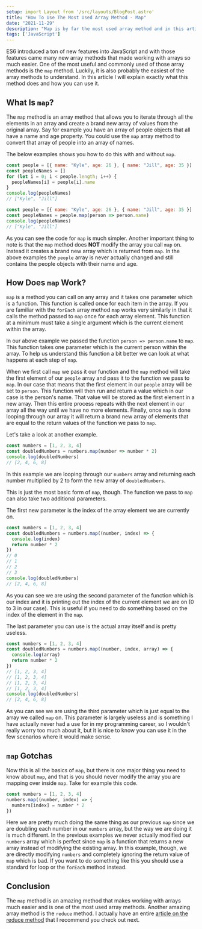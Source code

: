```yaml
---
setup: import Layout from '/src/layouts/BlogPost.astro'
title: "How To Use The Most Used Array Method - Map"
date: "2021-11-29"
description: "Map is by far the most used array method and in this article I will explain exactly what it does and why it is so useful."
tags: ['JavaScript']
---
```


ES6 introduced a ton of new features into JavaScript and with those features came many new array methods that made working with arrays so much easier. One of the most useful and commonly used of those array methods is the `map` method. Luckily, it is also probably the easiest of the array methods to understand. In this article I will explain exactly what this method does and how you can use it.

## What Is `map`?

The `map` method is an array method that allows you to iterate through all the elements in an array and create a brand new array of values from the original array. Say for example you have an array of people objects that all have a name and age property. You could use the `map` array method to convert that array of people into an array of names.

The below examples shows you how to do this with and without `map`.
```js
const people = [{ name: "Kyle", age: 26 }, { name: "Jill", age: 35 }]
const peopleNames = []
for (let i = 0; i < people.length; i++) {
  peopleNames[i] = people[i].name
}
console.log(peopleNames)
// ["Kyle", "Jill"]
```
```js
const people = [{ name: "Kyle", age: 26 }, { name: "Jill", age: 35 }]
const peopleNames = people.map(person => person.name)
console.log(peopleNames)
// ["Kyle", "Jill"]
```
As you can see the code for `map` is much simpler. Another important thing to note is that the `map` method does **NOT** modify the array you call `map` on. Instead it creates a brand new array which is returned from `map`. In the above examples the `people` array is never actually changed and still contains the people objects with their name and age.

## How Does `map` Work?

`map` is a method you can call on any array and it takes one parameter which is a function. This function is called once for each item in the array. If you are familiar with the `forEach` array method `map` works very similarly in that it calls the method passed to `map` once for each array element. This function at a minimum must take a single argument which is the current element within the array.

In our above example we passed the function `person => person.name` to `map`. This function takes one parameter which is the current person within the array. To help us understand this function a bit better we can look at what happens at each step of `map`.

When we first call `map` we pass it our function and the `map` method will take the first element of our `people` array and pass it to the function we pass to `map`. In our case that means that the first element in our `people` array will be set to `person`. This function will then run and return a value which in our case is the person's name. That value will be stored as the first element in a new array. Then this entire process repeats with the next element in our array all the way until we have no more elements. Finally, once `map` is done looping through our array it will return a brand new array of elements that are equal to the return values of the function we pass to `map`.

Let's take a look at another example.
```js
const numbers = [1, 2, 3, 4]
const doubledNumbers = numbers.map(number => number * 2)
console.log(doubledNumbers)
// [2, 4, 6, 8]
```
In this example we are looping through our `numbers` array and returning each number multiplied by 2 to form the new array of `doubledNumbers`.

This is just the most basic form of `map`, though. The function we pass to `map` can also take two additional parameters.

The first new parameter is the index of the array element we are currently on.
```js
const numbers = [1, 2, 3, 4]
const doubledNumbers = numbers.map((number, index) => {
  console.log(index)
  return number * 2
})
// 0
// 1
// 2
// 3
console.log(doubledNumbers)
// [2, 4, 6, 8]
```
As you can see we are using the second parameter of the function which is our index and it is printing out the index of the current element we are on (0 to 3 in our case). This is useful if you need to do something based on the index of the element in the `map`.

The last parameter you can use is the actual array itself and is pretty useless.
```js
const numbers = [1, 2, 3, 4]
const doubledNumbers = numbers.map((number, index, array) => {
  console.log(array)
  return number * 2
})
// [1, 2, 3, 4]
// [1, 2, 3, 4]
// [1, 2, 3, 4]
// [1, 2, 3, 4]
console.log(doubledNumbers)
// [2, 4, 6, 8]
```
As you can see we are using the third parameter which is just equal to the array we called `map` on. This parameter is largely useless and is something I have actually never had a use for in my programming career, so I wouldn't really worry too much about it, but it is nice to know you can use it in the few scenarios where it would make sense.

## `map` Gotchas

Now this is all the basics of `map`, but there is one major thing you need to know about `map`, and that is you should never modify the array you are mapping over inside `map`. Take for example this code.
```js
const numbers = [1, 2, 3, 4]
numbers.map((number, index) => {
  numbers[index] = number * 2
})
```
Here we are pretty much doing the same thing as our previous `map` since we are doubling each number in our `numbers` array, but the way we are doing it is much different. In the previous examples we never actually modified our `numbers` array which is perfect since `map` is a function that returns a new array instead of modifying the existing array. In this example, though, we are directly modifying `numbers` and completely ignoring the return value of `map` which is bad. If you want to do something like this you should use a standard for loop or the `forEach` method instead.

## Conclusion

The `map` method is an amazing method that makes working with arrays much easier and is one of the most used array methods. Another amazing array method is the `reduce` method. I actually have an entire [article on the reduce method](/2021-05/reduce) that I recommend you check out next.